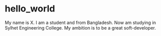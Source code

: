 # hello_world
My name is X.
I am a student and from Bangladesh.
Now am studying in Sylhet Engineering College.
My ambition is to be a great soft-developer.
